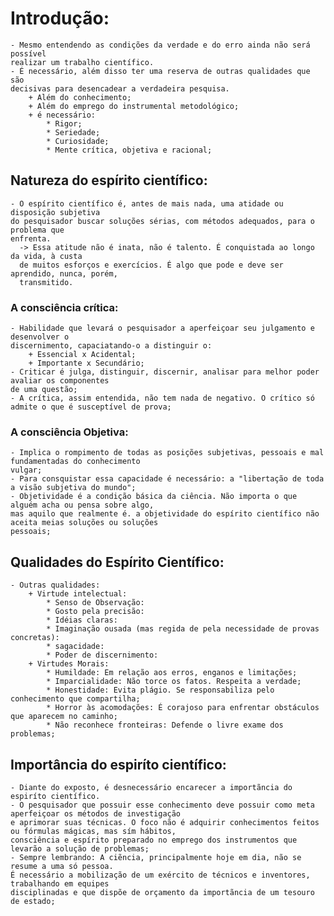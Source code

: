 # Introdução:
    - Mesmo entendendo as condições da verdade e do erro ainda não será possível
    realizar um trabalho científico.
    - É necessário, além disso ter uma reserva de outras qualidades que são 
    decisivas para desencadear a verdadeira pesquisa.
        + Além do conhecimento;
        + Além do emprego do instrumental metodológico;
        + é necessário:
            * Rigor;
            * Seriedade;
            * Curiosidade;
            * Mente crítica, objetiva e racional;

## Natureza do espírito científico:
    - O espírito científico é, antes de mais nada, uma atidade ou disposição subjetiva
    do pesquisador buscar soluções sérias, com métodos adequados, para o problema que 
    enfrenta.
      -> Essa atitude não é inata, não é talento. É conquistada ao longo da vida, à custa
      de muitos esforços e exercícios. É algo que pode e deve ser aprendido, nunca, porém,
      transmitido.
     
### A consciência crítica:
    - Habilidade que levará o pesquisador a aperfeiçoar seu julgamento e desenvolver o
    discernimento, capaciatando-o a distinguir o:
        + Essencial x Acidental;
        + Importante x Secundário;
    - Criticar é julga, distinguir, discernir, analisar para melhor poder avaliar os componentes
    de uma questão;
    - A crítica, assim entendida, não tem nada de negativo. O crítico só admite o que é susceptível de prova;
    
### A consciência Objetiva:
    - Implica o rompimento de todas as posições subjetivas, pessoais e mal fundamentadas do conhecimento 
    vulgar;
    - Para consquistar essa capacidade é necessário: a "libertação de toda a visão subjetiva do mundo";
    - Objetividade é a condição básica da ciência. Não importa o que alguém acha ou pensa sobre algo, 
    mas aquilo que realmente é. a objetividade do espírito científico não aceita meias soluções ou soluções
    pessoais;

## Qualidades do Espírito Científico:
    - Outras qualidades:
        + Virtude intelectual:
            * Senso de Observação:
            * Gosto pela precisão:
            * Idéias claras:
            * Imaginação ousada (mas regida de pela necessidade de provas concretas):
            * sagacidade:
            * Poder de discernimento:
        + Virtudes Morais:
            * Humildade: Em relação aos erros, enganos e limitações;
            * Imparcialidade: Não torce os fatos. Respeita a verdade;
            * Honestidade: Evita plágio. Se responsabiliza pelo conhecimento que compartilha;
            * Horror às acomodações: É corajoso para enfrentar obstáculos que aparecem no caminho;
            * Não reconhece fronteiras: Defende o livre exame dos problemas;

## Importância do espiríto científico:
    - Diante do exposto, é desnecessário encarecer a importãncia do espiríto científico. 
    - O pesquisador que possuir esse conhecimento deve possuir como meta aperfeiçoar os métodos de investigação
    e aprimorar suas técnicas. O foco não é adquirir conhecimentos feitos ou fórmulas mágicas, mas sím hábitos, 
    consciência e espírito preparado no emprego dos instrumentos que levarão a solução de problemas;
    - Sempre lembrando: A ciẽncia, principalmente hoje em dia, não se resume a uma só pessoa. 
    É necessário a mobilização de um exército de técnicos e inventores, trabalhando em equipes
    disciplinadas e que dispõe de orçamento da importãncia de um tesouro de estado;
    

